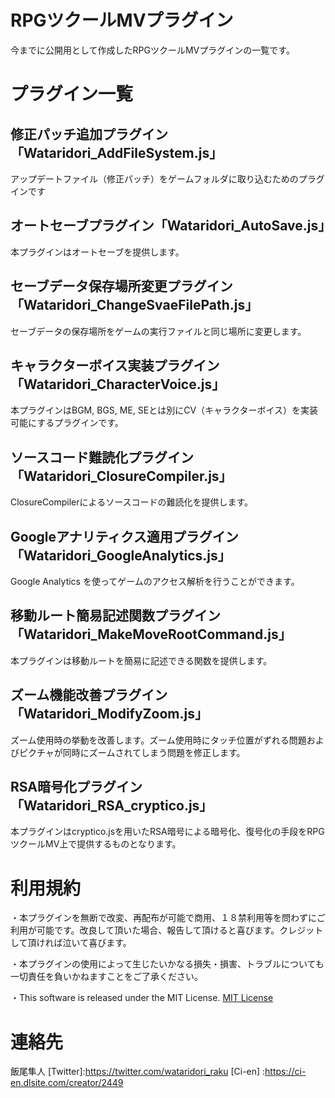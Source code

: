# RPGツクールMVプラグイン
今までに公開用として作成したRPGツクールMVプラグインの一覧です。

# プラグイン一覧

## 修正パッチ追加プラグイン「Wataridori_AddFileSystem.js」
アップデートファイル（修正パッチ）をゲームフォルダに取り込むためのプラグインです

## オートセーブプラグイン「Wataridori_AutoSave.js」
本プラグインはオートセーブを提供します。

## セーブデータ保存場所変更プラグイン「Wataridori_ChangeSvaeFilePath.js」
セーブデータの保存場所をゲームの実行ファイルと同じ場所に変更します。

## キャラクターボイス実装プラグイン「Wataridori_CharacterVoice.js」
本プラグインはBGM, BGS, ME, SEとは別にCV（キャラクターボイス）を実装可能にするプラグインです。

## ソースコード難読化プラグイン「Wataridori_ClosureCompiler.js」
ClosureCompilerによるソースコードの難読化を提供します。

## Googleアナリティクス適用プラグイン「Wataridori_GoogleAnalytics.js」
Google Analytics を使ってゲームのアクセス解析を行うことができます。

## 移動ルート簡易記述関数プラグイン「Wataridori_MakeMoveRootCommand.js」
本プラグインは移動ルートを簡易に記述できる関数を提供します。

## ズーム機能改善プラグイン「Wataridori_ModifyZoom.js」
ズーム使用時の挙動を改善します。ズーム使用時にタッチ位置がずれる問題およびピクチャが同時にズームされてしまう問題を修正します。

## RSA暗号化プラグイン「Wataridori_RSA_cryptico.js」
本プラグインはcryptico.jsを用いたRSA暗号による暗号化、復号化の手段をRPGツクールMV上で提供するものとなります。

# 利用規約
・本プラグインを無断で改変、再配布が可能で商用、１８禁利用等を問わずにご利用が可能です。改良して頂いた場合、報告して頂けると喜びます。クレジットして頂ければ泣いて喜びます。

・本プラグインの使用によって生じたいかなる損失・損害、トラブルについても一切責任を負いかねますことをご了承ください。

・This software is released under the MIT License.
[MIT License](https://github.com/triacontane/RPGMakerMV/blob/master/LICENSE.txt)

# 連絡先
飯尾隼人
[Twitter]:<https://twitter.com/wataridori_raku>
[Ci-en]  :<https://ci-en.dlsite.com/creator/2449>
